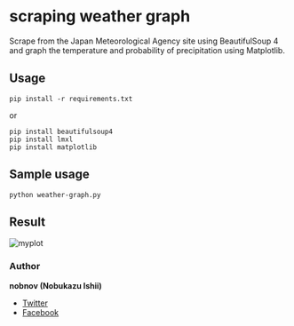 # scraping weather graph

Scrape from the Japan Meteorological Agency site using BeautifulSoup 4 and graph the temperature and probability of precipitation using Matplotlib.

## Usage

	pip install -r requirements.txt

or

	pip install beautifulsoup4
	pip install lmxl
	pip install matplotlib

## Sample usage

	python weather-graph.py

## Result

![myplot](https://user-images.githubusercontent.com/10918113/61182207-7f36b700-a61f-11e9-99ba-d8a61da780ef.png)

### Author
**nobnov (Nobukazu Ishii)**

- [Twitter](https://twitter.com/nobnov)
- [Facebook](https://www.facebook.com/nobnov.ISHII)